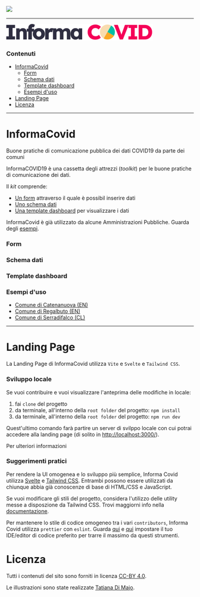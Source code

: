 [![](https://img.shields.io/badge/discussioni-partecipa-brightgreen?style=for-the-badge&logo=github)](https://github.com/opendatasicilia/informa-covid19/discussions)

---

![](./risorse/informa-covid-logo.svg)

### Contenuti

- [InformaCovid](#informacovid)
    - [Form](#form)
    - [Schema dati](#schema-dati)
    - [Template dashboard](#template-dashboard)
    - [Esempi d'uso](#esempi-duso)
- [Landing Page](#landing-page)
- [Licenza](#licenza)

---

# InformaCovid

Buone pratiche di comunicazione pubblica dei dati COVID19 da parte dei comuni

InformaCOVID19 è una cassetta degli attrezzi (_toolkit_) per le buone pratiche di comunicazione dei dati.

Il _kit_ comprende:

- [Un form](#form) attraverso il quale è possibil inserire dati
- [Uno schema dati](#schema-dati)
- [Una template dashboard](#template-dashboard) per visualizzare i dati

InformaCovid è già utilizzato da alcune Amministrazioni Pubbliche. Guarda degli [esempi](#esempi-d-uso).

### Form

### Schema dati

### Template dashboard

### Esempi d'uso

- [Comune di Catenanuova (EN)](https://notizie.link/dashboardcatenanuova)
- [Comune di Regalbuto (EN)](https://newsl.ink/dashboardregalbuto)
- [Comune di Serradifalco (CL)](https://datastudio.google.com/reporting/45ec94b1-32f0-489e-b882-977c12af81d4)

---

# Landing Page

La Landing Page di InformaCovid utilizza `Vite` e `Svelte` e `Tailwind CSS`.

### Sviluppo locale

Se vuoi contribuire e vuoi visualizzare l'anteprima delle modifiche in locale:

1. fai `clone` del progetto
1. da terminale, all'interno della `root folder` del progetto: `npm install`
1. da terminale, all'interno della `root folder` del progetto: `npm run dev`

Quest'ultimo comando farà partire un server di svilppo locale con cui potrai accedere alla landing page
(di solito in [http://localhost:3000/](http://localhost:3000/)).

Per ulteriori informazioni

### Suggerimenti pratici

Per rendere la UI omogenea e lo sviluppo più semplice, Informa Covid utilizza [Svelte](https://svelte.dev/)
e [Tailwind CSS](https://tailwindcss.com/). Entrambi possono essere utilizzati da chiunque abbia già conoscenze di base
di HTML/CSS e JavaScript.

Se vuoi modificare gli stili del progetto, considera l'utilizzo delle utility messe a disposzione da Tailwind CSS. Trovi
maggiorni info nella [documentazione](https://tailwindcss.com/docs_).

Per mantenere lo stile di codice omogeneo tra i vari `contributors`, Informa Covid utilizza `prettier` con `eslint`.
Guarda [qui](https://eslint.org/docs/user-guide/integrations#editors) e [qui](https://prettier.io/docs/en/editors.html)
impostare il tuo IDE/editor di codice preferito per trarre il massimo da questi strumenti.

# Licenza

Tutti i contenuti del sito sono forniti in licenza [CC-BY 4.0](https://creativecommons.org/licenses/by/4.0/deed.it).

Le illustrazioni sono state realizzate [Tatiana Di Majo](https://instagram.com/tatianasketches).
